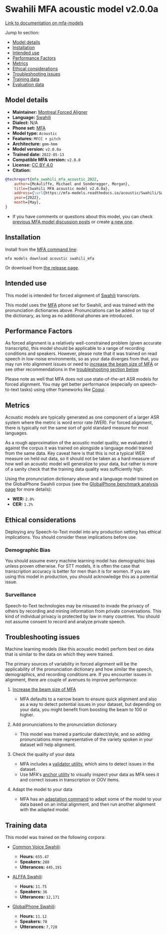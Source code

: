 
# Swahili MFA acoustic model v2.0.0a

[Link to documentation on mfa-models](https://mfa-models.readthedocs.io/en/main/acoustic/swahili_mfa.html)

Jump to section:

- [Model details](#model-details)
- [Installation](#installation)
- [Intended use](#intended-use)
- [Performance Factors](#performance-factors)
- [Metrics](#metrics)
- [Ethical considerations](#ethical-considerations)
- [Troubleshooting issues](#troubleshooting-issues)
- [Training data](#training-data)
- [Evaluation data](#evaluation-data)

## Model details

- **Maintainer:** [Montreal Forced Aligner](https://montreal-forced-aligner.readthedocs.io/)
- **Language:** [Swahili](https://en.wikipedia.org/wiki/Swahili_language)
- **Dialect:** N/A
- **Phone set:** [MFA](https://mfa-models.readthedocs.io/en/refactor/mfa_phone_set.html#swahili)
- **Model type:** `Acoustic`
- **Features:** `MFCC + pitch`
- **Architecture:** `gmm-hmm`
- **Model version:** `v2.0.0a`
- **Trained date:** `2022-05-13`
- **Compatible MFA version:** `v2.0.0`
- **License:** [CC BY 4.0](https://github.com/MontrealCorpusTools/mfa-models/tree/main/acoustic/swahili/mfa/v2.0.0a/LICENSE)
- **Citation:**

```bibtex
@techreport{mfa_swahili_mfa_acoustic_2022,
	author={McAuliffe, Michael and Sonderegger, Morgan},
	title={Swahili MFA acoustic model v2.0.0a},
	address={\url{https://mfa-models.readthedocs.io/acoustic/Swahili/Swahili MFA acoustic model v2_0_0a.html}},
	year={2022},
	month={May},
}
```

- If you have comments or questions about this model, you can check [previous MFA model discussion posts](https://github.com/MontrealCorpusTools/mfa-models/discussions?discussions_q=Swahili+MFA+acoustic+model+v2.0.0a) or create [a new one](https://github.com/MontrealCorpusTools/mfa-models/discussions/new).

## Installation

Install from the [MFA command line](https://montreal-forced-aligner.readthedocs.io/en/latest/user_guide/models/index.html):

```
mfa models download acoustic swahili_mfa
```

Or download from [the release page](https://github.com/MontrealCorpusTools/mfa-models/releases/tag/acoustic-swahili_mfa-v2.0.0a).

## Intended use

This model is intended for forced alignment of [Swahili](https://en.wikipedia.org/wiki/Swahili_language) transcripts.

This model uses the [MFA](https://mfa-models.readthedocs.io/en/refactor/mfa_phone_set.html#swahili) phone set for Swahili, and was trained with the pronunciation dictionaries above. Pronunciations can be added on top of the dictionary, as long as no additional phones are introduced.

## Performance Factors

As forced alignment is a relatively well-constrained problem (given accurate transcripts), this model should be applicable to a range of recording conditions and speakers. However, please note that it was trained on read speech in low-noise environments, so as your data diverges from that, you may run into alignment issues or need to [increase the beam size of MFA](https://montreal-forced-aligner.readthedocs.io/en/latest/user_guide/configuration/#configuring-specific-commands) or see other recommendations in the [troubleshooting section below](#troubleshooting-issues).

Please note as well that MFA does not use state-of-the-art ASR models for forced alignment. You may get better performance (especially on speech-to-text tasks) using other frameworks like [Coqui](https://coqui.ai/).

## Metrics

Acoustic models are typically generated as one component of a larger ASR system where the metric is word error rate (WER). For forced alignment, there is typically not the same sort of gold standard measure for most languages.

As a rough approximation of the acoustic model quality, we evaluated it against the corpus it was trained on alongside a language model trained from the same data.  Key caveat here is that this is not a typical WER measure on held out data, so it should not be taken as a hard measure of how well an acoustic model will generalize to your data, but rather is more of a sanity check that the training data quality was sufficiently high.

Using the pronunciation dictionary above and a language model trained on the GlobalPhone Swahili corpus (see the [GlobalPhone benchmark analysis page](https://montreal-forced-aligner.readthedocs.io/en/latest/benchmarks/globalphone_transcriptions.html) for more details):

- **WER:** `2.0%`
- **CER:** `1.2%`

## Ethical considerations

Deploying any Speech-to-Text model into any production setting has ethical implications. You should consider these implications before use.

### Demographic Bias

You should assume every machine learning model has demographic bias unless proven otherwise. For STT models, it is often the case that transcription accuracy is better for men than it is for women. If you are using this model in production, you should acknowledge this as a potential issue.

### Surveillance

Speech-to-Text technologies may be misused to invade the privacy of others by recording and mining information from private conversations. This kind of individual privacy is protected by law in many countries. You should not assume consent to record and analyze private speech.


## Troubleshooting issues

Machine learning models (like this acoustic model) perform best on data that is similar to the data on which they were trained.

The primary sources of variability in forced alignment will be the applicability of the pronunciation dictionary and how similar the speech, demographics, and recording conditions are. If you encounter issues in alignment, there are couple of avenues to improve performance:

1. [Increase the beam size of MFA](https://montreal-forced-aligner.readthedocs.io/en/latest/user_guide/configuration/#configuring-specific-commands)

   * MFA defaults to a narrow beam to ensure quick alignment and also as a way to detect potential issues in your dataset, but depending on your data, you might benefit from boosting the beam to 100 or higher.

2. Add pronunciations to the pronunciation dictionary

   * This model was trained a particular dialect/style, and so adding pronunciations more representative of the variety spoken in your dataset will help alignment.

3. Check the quality of your data

   * MFA includes a [validator utility](https://montreal-forced-aligner.readthedocs.io/en/latest/user_guide/data_validation.html), which aims to detect issues in the dataset.
   * Use MFA's [anchor utility](https://montreal-forced-aligner.readthedocs.io/en/latest/user_guide/workflows/anchor.html) to visually inspect your data as MFA sees it and correct issues in transcription or OOV items.

4. Adapt the model to your data

   * MFA has an [adaptation command](https://montreal-forced-aligner.readthedocs.io/en/latest/user_guide/workflows/adapt_acoustic_model.html) to adapt some of the model to your data based on an initial alignment, and then run another alignment with the adapted model.

## Training data

This model was trained on the following corpora:



   * [Common Voice Swahili](../../../../corpus/swahili/common_voice_swahili/8.0/README.md):
     * **Hours:** `655.47`
     * **Speakers:** `288`
     * **Utterances:** `445,191`

   * [ALFFA Swahili](../../../../corpus/swahili/alffa_swahili/README.md):
     * **Hours:** `11.75`
     * **Speakers:** `36`
     * **Utterances:** `12,171`

   * [GlobalPhone Swahili](../../../../corpus/swahili/globalphone_swahili/3.1/README.md):
     * **Hours:** `11.12`
     * **Speakers:** `70`
     * **Utterances:** `7,728`
